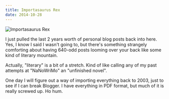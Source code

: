 ```yaml
---
title: Importasaurus Rex
date: 2014-10-28
---
```


![Importasaurus Rex](https://source.unsplash.com/jpkvklXwt98/1600x900)

I just pulled the last 2 years worth of personal blog posts back into here. Yes, I know I said I wasn't going to, but there's something strangely comforting about having 640-odd posts looming over your back like some kind of literary mountain.

Actually, "literary" is a bit of a stretch. Kind of like calling any of my past attempts at "NaNoWriMo" an "unfinished novel".

One day I will figure out a way of importing everything back to 2003, just to see if I can break Blogger. I have everything in PDF format, but much of it is really screwed up. Ho hum.
